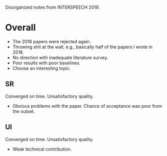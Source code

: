 Disorganized notes from INTERSPEECH 2019.

# Overall
- The 2018 papers were rejected again.
- Throwing shit at the wall, e.g., basically half of the papers I wrote in 2018.
- No direction with inadequate literature survey.
- Poor results with poor baselines.
- Choose an interesting topic.

## SR
Converged on time. Unsatisfactory quality.
- Obvious problems with the paper. Chance of acceptance was poor from the outset.

## UI
Converged on time. Unsatisfactory quality.
- Weak technical contribution.
